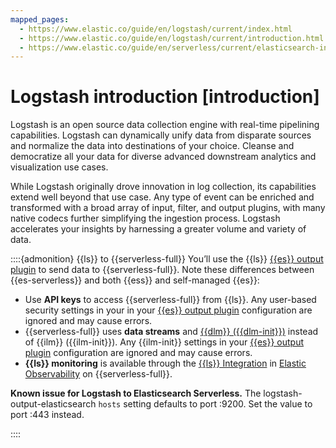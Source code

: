 ```yaml
---
mapped_pages:
  - https://www.elastic.co/guide/en/logstash/current/index.html
  - https://www.elastic.co/guide/en/logstash/current/introduction.html
  - https://www.elastic.co/guide/en/serverless/current/elasticsearch-ingest-data-through-logstash.html
---
```


# Logstash introduction [introduction]

Logstash is an open source data collection engine with real-time pipelining capabilities. 
Logstash can dynamically unify data from disparate sources and normalize the data into destinations of your choice. 
Cleanse and democratize all your data for diverse advanced downstream analytics and visualization use cases.

While Logstash originally drove innovation in log collection, its capabilities extend well beyond that use case. 
Any type of event can be enriched and transformed with a broad array of input, filter, and output plugins, with many native codecs further simplifying the ingestion process. 
Logstash accelerates your insights by harnessing a greater volume and variety of data.

::::{admonition} {{ls}} to {{serverless-full}}
You’ll use the {{ls}} [{{es}} output plugin](/logstash/docs/reference/plugins-outputs-elasticsearch.md) to send data to {{serverless-full}}. 
Note these differences between {{es-serverless}} and both {{ess}} and self-managed {{es}}:

* Use **API keys** to access {{serverless-full}} from {{ls}}. Any user-based security settings in your in your [{{es}} output plugin](/logstash/docs/reference/plugins-outputs-elasticsearch.md) configuration are ignored and may cause errors.
* {{serverless-full}} uses **data streams** and [{{dlm}} ({{dlm-init}})](docs-content://manage-data/lifecycle/data-stream.md) instead of {{ilm}} ({{ilm-init}}). Any {{ilm-init}} settings in your [{{es}} output plugin](/logstash/docs/reference/plugins-outputs-elasticsearch.md) configuration are ignored and may cause errors.
* **{{ls}} monitoring** is available through the [{{ls}} Integration](https://github.com/elastic/integrations/blob/main/packages/logstash/_dev/build/docs/README.md) in [Elastic Observability](docs-content://solutions/observability.md) on {{serverless-full}}.

**Known issue for Logstash to Elasticsearch Serverless.** 
The logstash-output-elasticsearch `hosts` setting defaults to port :9200. 
Set the value to port :443 instead.

::::

